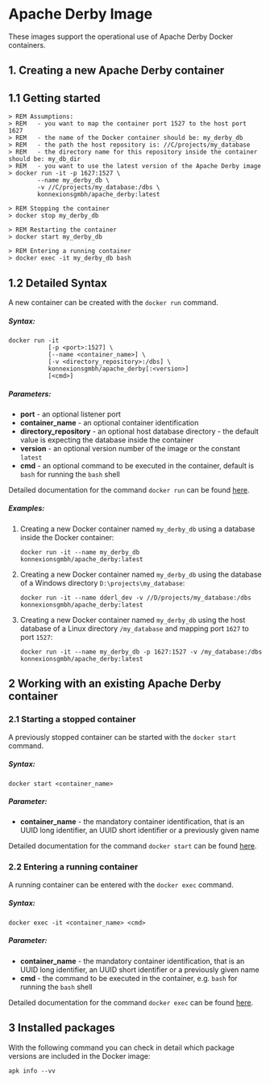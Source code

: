 # Apache Derby Image

These images support the operational use of Apache Derby Docker containers.

## 1. Creating a new Apache Derby container

## 1.1 Getting started

    > REM Assumptions:
    > REM   - you want to map the container port 1527 to the host port 1627
    > REM   - the name of the Docker container should be: my_derby_db
    > REM   - the path the host repository is: //C/projects/my_database
    > REM   - the directory name for this repository inside the container should be: my_db_dir
    > REM   - you want to use the latest version of the Apache Derby image
    > docker run -it -p 1627:1527 \
            --name my_derby_db \
            -v //C/projects/my_database:/dbs \
            konnexionsgmbh/apache_derby:latest
            
    > REM Stopping the container
    > docker stop my_derby_db
    
    > REM Restarting the container
    > docker start my_derby_db

    > REM Entering a running container
    > docker exec -it my_derby_db bash

## 1.2 Detailed Syntax

A new container can be created with the `docker run` command.

##### Syntax:

    docker run -it 
               [-p <port>:1527] \
               [--name <container_name>] \
               [-v <directory_repository>:/dbs] \
               konnexionsgmbh/apache_derby[:<version>] 
               [<cmd>]
 
##### Parameters:

- **port** - an optional listener port             
- **container_name** - an optional container identification 
- **directory_repository** - an optional host database directory - the default value is expecting the database inside the container 
- **version** - an optional version number of the image or the constant `latest`
- **cmd** - an optional command to be executed in the container, default is `bash` for running the `bash` shell

Detailed documentation for the command `docker run` can be found [here](https://docs.docker.com/engine/reference/run/).

##### Examples:

1. Creating a new Docker container named `my_derby_db` using a database inside the Docker container:  

    `docker run -it --name my_derby_db konnexionsgmbh/apache_derby:latest`

2. Creating a new Docker container named `my_derby_db` using the database of a Windows directory `D:\projects\my_database`:  

    `docker run -it --name dderl_dev -v //D/projects/my_database:/dbs konnexionsgmbh/apache_derby:latest`

3. Creating a new Docker container named `my_derby_db` using the host database of a Linux directory `/my_database` and mapping port `1627` to port `1527`:  

    `docker run -it --name my_derby_db -p 1627:1527 -v /my_database:/dbs konnexionsgmbh/apache_derby:latest`

## 2 Working with an existing Apache Derby container

### 2.1 Starting a stopped container

A previously stopped container can be started with the `docker start` command.

##### Syntax:

    docker start <container_name>

##### Parameter:

- **container_name** - the mandatory container identification, that is an UUID long identifier, an UUID short identifier or a previously given name 

Detailed documentation for the command `docker start` can be found [here](https://docs.docker.com/engine/reference/commandline/start/).

### 2.2 Entering a running container

A running container can be entered with the `docker exec` command.

##### Syntax:

    docker exec -it <container_name> <cmd>

##### Parameter:

- **container_name** - the mandatory container identification, that is an UUID long identifier, an UUID short identifier or a previously given name 
- **cmd** - the command to be executed in the container, e.g. `bash` for running the `bash` shell

Detailed documentation for the command `docker exec` can be found [here](https://docs.docker.com/engine/reference/commandline/exec/).

## 3 Installed packages

With the following command you can check in detail which package versions are included in the Docker image:

    apk info --vv
